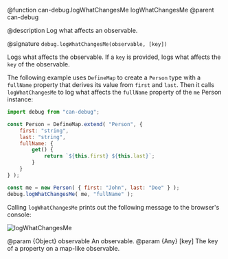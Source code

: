 @function can-debug.logWhatChangesMe logWhatChangesMe
@parent can-debug

@description Log what affects an observable.

@signature `debug.logWhatChangesMe(observable, [key])`

Logs what affects the observable. If a `key` is provided, logs what affects the 
`key` of the observable.

The following example uses `DefineMap` to create a `Person` type with a `fullName`
property that derives its value from `first` and `last`. Then it calls `logWhatChangesMe` 
to log what affects the `fullName` property of the `me` Person instance:

```js
import debug from "can-debug";

const Person = DefineMap.extend( "Person", {
	first: "string",
	last: "string",
	fullName: {
		get() {
			return `${this.first} ${this.last}`;
		}
	}
} );

const me = new Person( { first: "John", last: "Doe" } );
debug.logWhatChangesMe( me, "fullName" );
```

Calling `logWhatChangesMe` prints out the following message to the browser's 
console:

<img class="bit-docs-screenshot" alt="logWhatChangesMe" src="../node_modules/can-debug/doc/what-changes-me-full.png">

@param {Object} observable An observable.
@param {Any} [key] The key of a property on a map-like observable.
